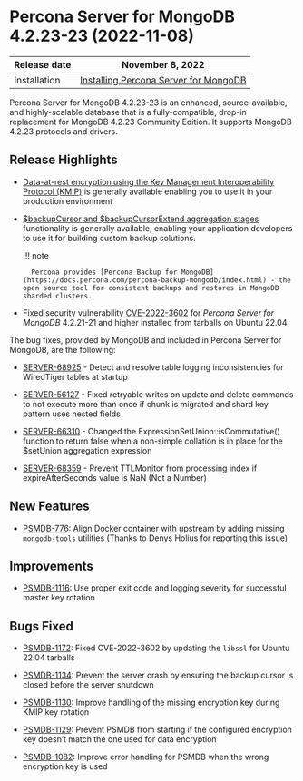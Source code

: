 # Percona Server for MongoDB 4.2.23-23 (2022-11-08)

| Release date | November 8, 2022  |
|------------- | ---------------|
| Installation | [Installing Percona Server for MongoDB](../install/index.md)|


Percona Server for MongoDB 4.2.23-23 is an enhanced, source-available, and highly-scalable database that is a
fully-compatible, drop-in replacement for MongoDB 4.2.23 Community Edition.
It supports MongoDB 4.2.23 protocols and drivers.

## Release Highlights


* [Data-at-rest encryption using the Key Management Interoperability Protocol (KMIP)](../kmip.md) is generally available enabling you to use it in your production environment


* [$backupCursor and $backupCursorExtend aggregation stages](../backup-cursor.md) functionality is generally available, enabling your application developers to use it for building custom backup solutions.

    !!! note 

        Percona provides [Percona Backup for MongoDB](https://docs.percona.com/percona-backup-mongodb/index.html) - the open source tool for consistent backups and restores in MongoDB sharded clusters.

* Fixed security vulnerability [CVE-2022-3602](https://cve.mitre.org/cgi-bin/cvename.cgi?name=CVE-2022-3602) for *Percona Server for MongoDB* 4.2.21-21 and higher installed from tarballs on Ubuntu 22.04.

The bug fixes, provided by MongoDB and included in Percona Server for MongoDB, are the following:

* [SERVER-68925](https://jira.mongodb.org/browse/SERVER-68925) - Detect and resolve table logging inconsistencies for WiredTiger tables at startup

* [SERVER-56127](https://jira.mongodb.org/browse/SERVER-56127) - Fixed retryable writes on update and delete commands to not execute more than once if chunk is migrated and shard key pattern uses nested fields

* [SERVER-66310](https://jira.mongodb.org/browse/SERVER-66310) - Changed the ExpressionSetUnion::isCommutative() function to return false when a non-simple collation is in place for the $setUnion aggregation expression

* [SERVER-68359](https://jira.mongodb.org/browse/SERVER-68359) - Prevent TTLMonitor from processing index if expireAfterSeconds value is NaN (Not a Number)

## New Features

* [PSMDB-776](https://jira.percona.com/browse/PSMDB-776): Align Docker container with upstream by adding missing `mongodb-tools` utilities (Thanks to Denys Holius for reporting this issue)

## Improvements

* [PSMDB-1116](https://jira.percona.com/browse/PSMDB-1116): Use proper exit code and logging severity for successful master key rotation

## Bugs Fixed

* [PSMDB-1172](https://jira.percona.com/browse/PSMDB-1172): Fixed CVE-2022-3602 by updating the `libssl` for Ubuntu 22.04 tarballs

* [PSMDB-1134](https://jira.percona.com/browse/PSMDB-1134): Prevent the server crash by ensuring the backup cursor is closed before the server shutdown

* [PSMDB-1130](https://jira.percona.com/browse/PSMDB-1130): Improve handling of the missing encryption key during KMIP key rotation

* [PSMDB-1129](https://jira.percona.com/browse/PSMDB-1129): Prevent PSMDB from starting if the configured encryption key doesn’t match the one used for data encryption

* [PSMDB-1082](https://jira.percona.com/browse/PSMDB-1082): Improve error handling for PSMDB when the wrong encryption key is used
